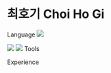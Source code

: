 # 최호기 Choi Ho Gi

Language
<img src="https://img.shields.io/badge/Python-3776AB?style=flat?logo=appveyor&logoColor=white"/>

<img src="https://img.shields.io/badge/Docker-2496ED?style=flat&logo=appveyor&logoColor=white"/>
<img src="https://img.shields.io/badge/Kubernetes-326CE5?style=flat&logo=appveyor&logoColor=white"/>
Tools


Experience

